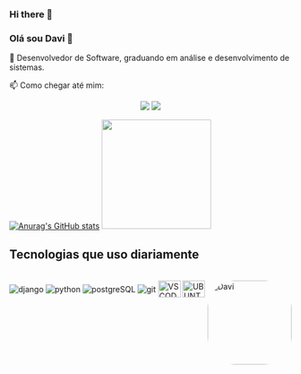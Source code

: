### Hi there 👋

### Olá sou Davi 👋
🔭 Desenvolvedor de Software, graduando em análise e desenvolvimento de sistemas.

📫 Como chegar até mim: 
 
 <div align="center">
 <a href = "mailto:daviteixeira077@gmail.com"><img src="https://img.shields.io/badge/-Gmail-%23333?style=for-the-badge&logo=gmail&logoColor=white" target="_blank"></a>
  <a href="https://www.linkedin.com/in/davi-magalh%C3%A3es-75b574257/" target="_blank"><img src="https://img.shields.io/badge/-LinkedIn-%230077B5?style=for-the-badge&logo=linkedin&logoColor=white" target="_blank"></a>
</div>
 

[![Anurag's GitHub stats](https://github-readme-stats.vercel.app/api?username=Davimteixeira&show_icons=true&theme=merko)](https://github.com/anuraghazra/github-readme-stats)
<img height="195em" src="https://github-readme-stats.vercel.app/api/top-langs/?username=Davimteixeira&layout=compact&langs_count=16&theme=dark" />

## Tecnologias que uso diariamente

<div style="display: inline_block"><br>
  <img align="center" alt="django"  src="https://img.shields.io/badge/Django-092E20?style=for-the-badge&logo=django&logoColor=white" />
  <img align="center" alt="python"  src="https://img.shields.io/badge/Python-3776AB?style=for-the-badge&logo=python&logoColor=white" />
  <img align="center" alt="postgreSQL"  src="https://img.shields.io/badge/PostgreSQL-316192?style=for-the-badge&logo=postgresql&logoColor=white" />
  <img align="center" alt="git"  src="https://img.shields.io/badge/GIT-E44C30?style=for-the-badge&logo=git&logoColor=white" />
  <img align="right" alt="Davi" height="150" style="border-radius:50px;" src="https://github.com/Davimteixeira.png?width=676&height=676">
  <img align="center" alt="VSCODE" height="30" width="40" src="https://cdn.jsdelivr.net/gh/devicons/devicon/icons/vscode/vscode-original.svg">
  <img align="center" alt="UBUNTU" height="30" width="40" src="https://cdn.jsdelivr.net/gh/devicons/devicon/icons/ubuntu/ubuntu-plain.svg">
</div>

##
